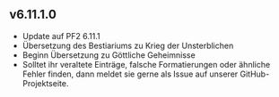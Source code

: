 ## v6.11.1.0
* Update auf PF2 6.11.1
* Übersetzung des Bestiariums zu Krieg der Unsterblichen
* Beginn Übersetzung zu Göttliche Geheimnisse
* Solltet ihr veraltete Einträge, falsche Formatierungen oder ähnliche Fehler finden, dann meldet sie gerne als Issue auf unserer GitHub-Projektseite.